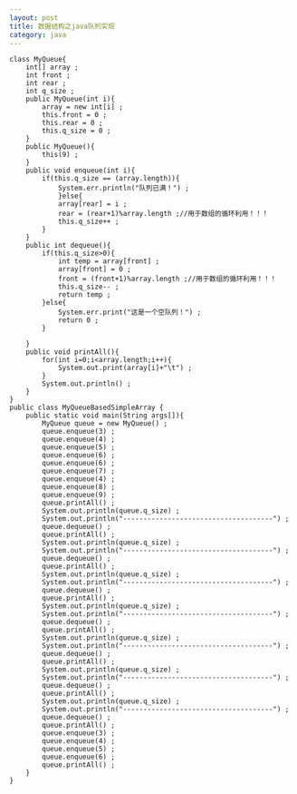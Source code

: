 ```yaml
---
layout: post
title: 数据结构之java队列实现
category: java
---
```


	class MyQueue{
		int[] array ;
		int front ;
		int rear ;
		int q_size ;
		public MyQueue(int i){
			array = new int[i] ;
			this.front = 0 ;
			this.rear = 0 ;
			this.q_size = 0 ;
		}
		public MyQueue(){
			this(9) ;
		}
		public void enqueue(int i){
			if(this.q_size == (array.length)){
				System.err.println("队列已满！") ;
				}else{
				array[rear] = i ;
				rear = (rear+1)%array.length ;//用于数组的循环利用！！！
				this.q_size++ ;
			}
		}
		public int dequeue(){
			if(this.q_size>0){
				int temp = array[front] ;
				array[front] = 0 ;
				front = (front+1)%array.length ;//用于数组的循环利用！！！
				this.q_size-- ;
				return temp ;
			}else{
				System.err.print("这是一个空队列！") ;
				return 0 ;
			}
			
		}
		public void printAll(){
			for(int i=0;i<array.length;i++){
				System.out.print(array[i]+"\t") ;
			}
			System.out.println() ;
		}
	}
	public class MyQueueBasedSimpleArray {
		public static void main(String args[]){
			MyQueue queue = new MyQueue() ;
			queue.enqueue(3) ;
			queue.enqueue(4) ;
			queue.enqueue(5) ;
			queue.enqueue(6) ;
			queue.enqueue(6) ;
			queue.enqueue(7) ;
			queue.enqueue(4) ;
			queue.enqueue(8) ;
			queue.enqueue(9) ;
			queue.printAll() ;
			System.out.println(queue.q_size) ;
			System.out.println("-------------------------------------") ;
			queue.dequeue() ;
			queue.printAll() ;
			System.out.println(queue.q_size) ;
			System.out.println("-------------------------------------") ;
			queue.dequeue() ;
			queue.printAll() ;
			System.out.println(queue.q_size) ;
			System.out.println("-------------------------------------") ;
			queue.dequeue() ;
			queue.printAll() ;
			System.out.println(queue.q_size) ;
			System.out.println("-------------------------------------") ;
			queue.dequeue() ;
			queue.printAll() ;
			System.out.println(queue.q_size) ;
			System.out.println("-------------------------------------") ;
			queue.dequeue() ;
			queue.printAll() ;
			System.out.println(queue.q_size) ;
			System.out.println("-------------------------------------") ;
			queue.dequeue() ;
			queue.printAll() ;
			System.out.println(queue.q_size) ;
			System.out.println("-------------------------------------") ;
			queue.dequeue() ;
			queue.printAll() ;
			queue.enqueue(3) ;
			queue.enqueue(4) ;
			queue.enqueue(5) ;
			queue.enqueue(6) ;
			queue.printAll() ;
		}
	}
